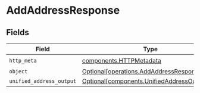 # AddAddressResponse


## Fields

| Field                                                                                            | Type                                                                                             | Required                                                                                         | Description                                                                                      |
| ------------------------------------------------------------------------------------------------ | ------------------------------------------------------------------------------------------------ | ------------------------------------------------------------------------------------------------ | ------------------------------------------------------------------------------------------------ |
| `http_meta`                                                                                      | [components.HTTPMetadata](../../models/components/httpmetadata.md)                               | :heavy_check_mark:                                                                               | N/A                                                                                              |
| `object`                                                                                         | [Optional[operations.AddAddressResponseBody]](../../models/operations/addaddressresponsebody.md) | :heavy_minus_sign:                                                                               | N/A                                                                                              |
| `unified_address_output`                                                                         | [Optional[components.UnifiedAddressOutput]](../../models/components/unifiedaddressoutput.md)     | :heavy_minus_sign:                                                                               | N/A                                                                                              |